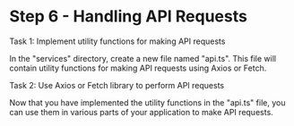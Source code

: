 # Step 6 - Handling API Requests

Task 1: Implement utility functions for making API requests

In the "services" directory, create a new file named "api.ts". This file will contain utility functions for making API requests using Axios or Fetch.

Task 2: Use Axios or Fetch library to perform API requests

Now that you have implemented the utility functions in the "api.ts" file, you can use them in various parts of your application to make API requests.
